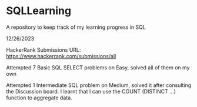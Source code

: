 # SQLLearning
A repository to keep track of my learning progress in SQL

12/26/2023

HackerRank Submissions URL: https://www.hackerrank.com/submissions/all

Attempted 7 Basic SQL SELECT problems on Easy, solved all of them on my own

Attempted 1 Intermediate SQL problem on Medium, solved it after consulting the Discussion board. I learnt that I can use the COUNT (DISTINCT ...) function to aggregate data.
